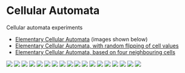 # Cellular Automata

Cellular automata experiments
- [Elementary Cellular Automata](notebooks/elementary-cellular-automata.ipynb) (images shown below)
- [Elementary Cellular Automata, with random flipping of cell values](notebooks/elementary-cellular-automata-probabilistic)
- [Elementary Cellular Automata, based on four neighbouring cells](notebooks/elementary-cellular-automata-probabilistic)

<img src="images/30.png"/>
<img src="images/54.png"/>
<img src="images/60.png"/>
<img src="images/62.png"/>
<img src="images/90.png"/>
<img src="images/94.png"/>
<img src="images/102.png"/>
<img src="images/110.png"/>
<img src="images/122.png"/>
<img src="images/126.png"/>
<img src="images/150.png"/>
<img src="images/158.png"/>
<img src="images/182.png"/>
<img src="images/188.png"/>
<img src="images/190.png"/>
<img src="images/220.png"/>
<img src="images/222.png"/>
<img src="images/250.png"/>